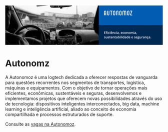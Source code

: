 ![Autonomoz](https://github.com/Autonomoz/.github/blob/main/profile/social-midia/social-cover.png)

<h1>Autonomz</h1>
<p>A Autonomoz é uma logtech dedicada a oferecer respostas de vanguarda para questões recorrentes nos segmentos de transportes, logística, máquinas e equipamentos. Com o objetivo de tornar operações mais eficientes, econômicas, sustentáveis e seguras, desenvolvemos e implementamos projetos que oferecem novas possibilidades através do uso de tecnologia: dispositivos inteligentes interconectados, big data, machine learning e inteligência artificial, aliado ao conceito de economia compartilhada e processos estruturados de suporte.</p>

Consulte as [vagas na Autonomoz](https://www.linkedin.com/company/autonomoz-technologies/jobs/).
